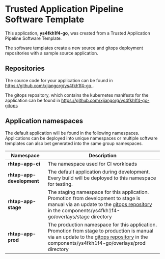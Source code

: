 # Trusted Application Pipeline Software Template

This application, **ys4fkh1f4-go**, was created from a Trusted Application Pipeline Software Template.

The software templates create a new source and gitops deployment repositories with a sample source application. 

## Repositories

The source code for your application can be found in [https://github.com/xjiangorg/ys4fkh1f4-go ](https://github.com/xjiangorg/ys4fkh1f4-go ).
 
The gitops repository, which contains the kubernetes manifests for the application can be found in 
[https://github.com/xjiangorg/ys4fkh1f4-go-gitops ](https://github.com/xjiangorg/ys4fkh1f4-go-gitops ) 

## Application namespaces 

The default application will be found in the following namespaces. Applications can be deployed into unique namespaces or multiple software templates can also bet generated into the same group namespaces.  

|  Namespace   |  Description   |  
| -------- | -------- |
| **rhtap-app-ci** | The namespace used for CI workloads |
| **rhtap-app-development** | The default application during development. Every build will be deployed to this namespace for testing. |
| **rhtap-app-stage** | The staging namespace for this application. Promotion from development to stage is manual via an update to the [gitops repository](https://github.com/xjiangorg/ys4fkh1f4-go-gitops ) in the components/ys4fkh1f4-go/overlays/stage directory |
| **rhtap-app-prod** | The production namespace for this application. Promotion from stage to production is manual via an update to the [gitops repository](https://github.com/xjiangorg/ys4fkh1f4-go-gitops ) in the components/ys4fkh1f4-go/overlays/prod directory |